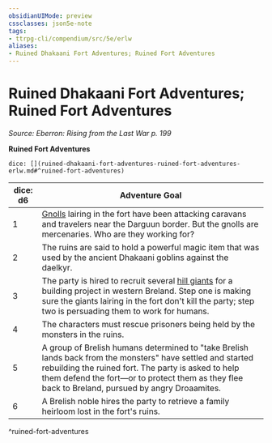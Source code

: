 ```yaml
---
obsidianUIMode: preview
cssclasses: json5e-note
tags:
- ttrpg-cli/compendium/src/5e/erlw
aliases:
- Ruined Dhakaani Fort Adventures; Ruined Fort Adventures
---
```

# Ruined Dhakaani Fort Adventures; Ruined Fort Adventures
*Source: Eberron: Rising from the Last War p. 199* 

**Ruined Fort Adventures**

`dice: [](ruined-dhakaani-fort-adventures-ruined-fort-adventures-erlw.md#^ruined-fort-adventures)`

| dice: d6 | Adventure Goal |
|----------|----------------|
| 1 | [Gnolls](Інструменти%20ДМ/CLI/bestiary/fiend/gnoll-warrior-xmm.md) lairing in the fort have been attacking caravans and travelers near the Darguun border. But the gnolls are mercenaries. Who are they working for? |
| 2 | The ruins are said to hold a powerful magic item that was used by the ancient Dhakaani goblins against the daelkyr. |
| 3 | The party is hired to recruit several [hill giants](Інструменти%20ДМ/CLI/bestiary/giant/hill-giant-xmm.md) for a building project in western Breland. Step one is making sure the giants lairing in the fort don't kill the party; step two is persuading them to work for humans. |
| 4 | The characters must rescue prisoners being held by the monsters in the ruins. |
| 5 | A group of Brelish humans determined to "take Brelish lands back from the monsters" have settled and started rebuilding the ruined fort. The party is asked to help them defend the fort—or to protect them as they flee back to Breland, pursued by angry Droaamites. |
| 6 | A Brelish noble hires the party to retrieve a family heirloom lost in the fort's ruins. |
^ruined-fort-adventures